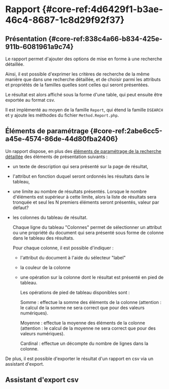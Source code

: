 # Rapport {#core-ref:4d6429f1-b3ae-46c4-8687-1c8d29f92f37}

## Présentation {#core-ref:838c4a66-b834-425e-911b-6081961a9c74}

Le rapport permet d'ajouter des options de mise en forme à une
recherche détaillée.

Ainsi, il est possible d'exprimer les critères de
recherche de la même manière que dans une recherche détaillée, et 
de choisir parmi les attributs et propriétés de la familles quelles sont celles
qui seront présentées.

Le résultat est alors affiché sous la forme d'une table,
qui peut ensuite être exportée au format csv.

Il est implémenté au moyen de la famille `Report`, qui étend la famille
`DSEARCH` et y ajoute les méthodes du fichier `Method.Report.php`.

## Éléments de paramétrage {#core-ref:2abe6cc5-a45e-4574-86de-44d80fba2406}

Un rapport dispose, en plus des 
[éléments de paramétrage de la recherche détaillée][detailed_search_param]
des éléments de présentation suivants :

*   un texte de description qui sera présenté sur la page de résultat,

*   l'attribut en fonction duquel seront ordonnés les résultats dans le tableau,

*   une limite au nombre de résultats présentés.
    Lorsque le nombre d'éléments est supérieur à cette limite, 
    alors la liste de résultats sera tronquée 
    et seul les N premiers éléments seront présentés, <span class="fixme MCO">valeur par défaut?</span>

*   les colonnes du tableau de résultat.
    
    Chaque ligne du tableau "Colonnes" permet de sélectionner un attribut 
    ou une propriété du document qui sera présenté sous forme de colonne dans 
    le tableau des résultats.
    
    Pour chaque colonne, il est possible d'indiquer :
    
    *   l'attribut du document à l'aide du sélecteur "label"
    
    *   la couleur de la colonne
    
    *   une opération sur la colonne dont le résultat est présenté en pied de tableau.
        
        Les opérations de pied de tableau disponibles sont :
        
        Somme
        :   effectue la somme des éléments de la colonne
            (attention : le calcul de la somme ne sera correct 
            que pour des valeurs numériques).
        
        Moyenne
        :   effectue la moyenne des éléments de la colonne
            (attention : le calcul de la moyenne ne sera correct
            que pour des valeurs numériques).
        
        Cardinal
        :   effectue un décompte du nombre de lignes dans la colonne.

De plus, il est possible d'exporter le résultat d'un rapport en csv
via un assistant d'export.

## Assistant d'export csv

<span class="fixme MCO"></span>

<!-- links -->
[detailed_search_param]: #core-ref:de8a1440-fb42-4ad0-b041-5c762b5258d9
